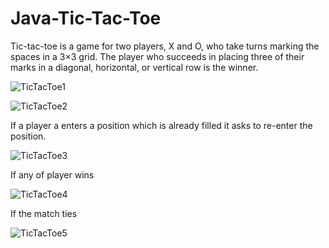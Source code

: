 # Java-Tic-Tac-Toe

Tic-tac-toe is a game for two players, X and O, who take turns marking the spaces in a 3×3 grid. The player who succeeds in placing three of their marks in a diagonal, horizontal, or vertical row is the winner.


![TicTacToe1](https://user-images.githubusercontent.com/76028764/106302812-6fbda400-627f-11eb-98a8-9841a9a26756.png)


![TicTacToe2](https://user-images.githubusercontent.com/76028764/106302486-0c337680-627f-11eb-9995-f19b84cf228f.png)

If a player a enters a position which is already filled it asks to re-enter the position.

![TicTacToe3](https://user-images.githubusercontent.com/76028764/106302501-0fc6fd80-627f-11eb-9687-0ae6561d40f4.png)

If any of player wins

![TicTacToe4](https://user-images.githubusercontent.com/76028764/106302512-13f31b00-627f-11eb-968c-615308afd466.png)

If the match ties

![TicTacToe5](https://user-images.githubusercontent.com/76028764/106302525-18b7cf00-627f-11eb-943e-e76f98ffd230.png)
